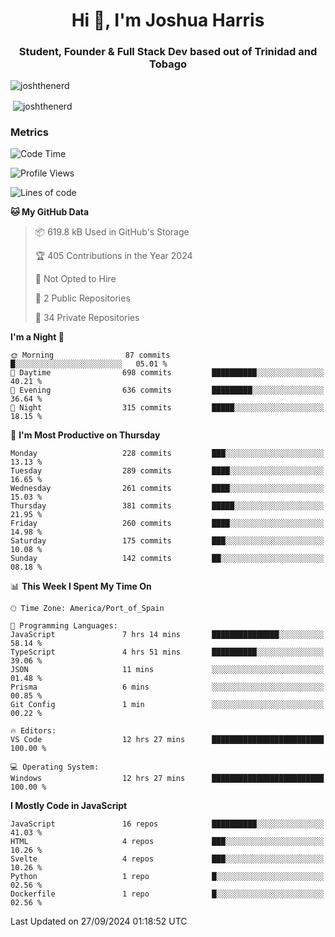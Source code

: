 <h1 align="center">Hi 👋, I'm Joshua Harris</h1>
<h3 align="center">Student, Founder & Full Stack Dev based out of Trinidad and Tobago</h3>

<p align="left"> <img src="https://komarev.com/ghpvc/?username=JoshTheDeveloperr" alt="joshthenerd" /> </p>

<p>&nbsp;<img align="center" src="https://github-readme-stats.vercel.app/api?username=JoshTheDeveloperr&show_icons=true&count_private=true" alt="joshthenerd" /></p>

### Metrics

<!--START_SECTION:waka-->
![Code Time](http://img.shields.io/badge/Code%20Time-947%20hrs%205%20mins-blue)

![Profile Views](http://img.shields.io/badge/Profile%20Views-0-blue)

![Lines of code](https://img.shields.io/badge/From%20Hello%20World%20I%27ve%20Written-3.3%20million%20lines%20of%20code-blue)

**🐱 My GitHub Data** 

> 📦 619.8 kB Used in GitHub's Storage 
 > 
> 🏆 405 Contributions in the Year 2024
 > 
> 🚫 Not Opted to Hire
 > 
> 📜 2 Public Repositories 
 > 
> 🔑 34 Private Repositories 
 > 
**I'm a Night 🦉** 

```text
🌞 Morning                87 commits          █░░░░░░░░░░░░░░░░░░░░░░░░   05.01 % 
🌆 Daytime                698 commits         ██████████░░░░░░░░░░░░░░░   40.21 % 
🌃 Evening                636 commits         █████████░░░░░░░░░░░░░░░░   36.64 % 
🌙 Night                  315 commits         █████░░░░░░░░░░░░░░░░░░░░   18.15 % 
```
📅 **I'm Most Productive on Thursday** 

```text
Monday                   228 commits         ███░░░░░░░░░░░░░░░░░░░░░░   13.13 % 
Tuesday                  289 commits         ████░░░░░░░░░░░░░░░░░░░░░   16.65 % 
Wednesday                261 commits         ████░░░░░░░░░░░░░░░░░░░░░   15.03 % 
Thursday                 381 commits         █████░░░░░░░░░░░░░░░░░░░░   21.95 % 
Friday                   260 commits         ████░░░░░░░░░░░░░░░░░░░░░   14.98 % 
Saturday                 175 commits         ███░░░░░░░░░░░░░░░░░░░░░░   10.08 % 
Sunday                   142 commits         ██░░░░░░░░░░░░░░░░░░░░░░░   08.18 % 
```


📊 **This Week I Spent My Time On** 

```text
🕑︎ Time Zone: America/Port_of_Spain

💬 Programming Languages: 
JavaScript               7 hrs 14 mins       ███████████████░░░░░░░░░░   58.14 % 
TypeScript               4 hrs 51 mins       ██████████░░░░░░░░░░░░░░░   39.06 % 
JSON                     11 mins             ░░░░░░░░░░░░░░░░░░░░░░░░░   01.48 % 
Prisma                   6 mins              ░░░░░░░░░░░░░░░░░░░░░░░░░   00.85 % 
Git Config               1 min               ░░░░░░░░░░░░░░░░░░░░░░░░░   00.22 % 

🔥 Editors: 
VS Code                  12 hrs 27 mins      █████████████████████████   100.00 % 

💻 Operating System: 
Windows                  12 hrs 27 mins      █████████████████████████   100.00 % 
```

**I Mostly Code in JavaScript** 

```text
JavaScript               16 repos            ██████████░░░░░░░░░░░░░░░   41.03 % 
HTML                     4 repos             ███░░░░░░░░░░░░░░░░░░░░░░   10.26 % 
Svelte                   4 repos             ███░░░░░░░░░░░░░░░░░░░░░░   10.26 % 
Python                   1 repo              █░░░░░░░░░░░░░░░░░░░░░░░░   02.56 % 
Dockerfile               1 repo              █░░░░░░░░░░░░░░░░░░░░░░░░   02.56 % 
```




 Last Updated on 27/09/2024 01:18:52 UTC
<!--END_SECTION:waka-->
